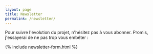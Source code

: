 ```yaml
---
layout: page
title: Newsletter
permalink: /newsletter/
---
```


<p>Pour suivre l'évolution du projet, n'hésitez pas à vous abonner. Promis, j'essayerai de ne pas trop vous embêter&nbsp;:</p>

{% include newsletter-form.html %}
